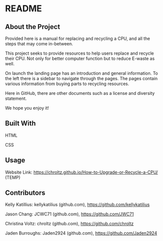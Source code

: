 # README

## About the Project


Provided here is a manual for replacing and recycling a CPU, and all the steps that may come in-between.
 
This project seeks to provide resources to help users replace and recycle their CPU. Not only for better computer function but to reduce E-waste as well.
 
On launch the landing page has an introduction and general information. To the left there is a sidebar to navigate through the pages. The pages contain various information from buying parts to recycling resources.
 
Here in GitHub, there are other documents such as a license and diversity statement.
 
We hope you enjoy it!

## Built With

HTML

CSS


## Usage

Website Link: https://chroltz.github.io/How-to-Upgrade-or-Recycle-a-CPU/ (TEMP)

## Contributors

Kelly Katillius:  kellykatilius (github.com), https://github.com/kellykatilius

Jason Chang: JCWC71 (github.com),  https://github.com/JWC71 

Christina Voltz: chroltz (github.com), https://github.com/chroltz

Jaden Burroughs: Jaden2924 (github.com), https://github.com/Jaden2924



